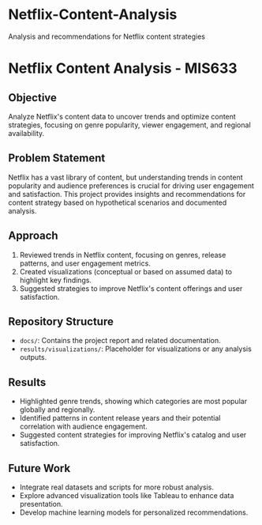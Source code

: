 # Netflix-Content-Analysis
Analysis and recommendations for Netflix content strategies
# Netflix Content Analysis - MIS633

## Objective
Analyze Netflix's content data to uncover trends and optimize content strategies, focusing on genre popularity, viewer engagement, and regional availability.

## Problem Statement
Netflix has a vast library of content, but understanding trends in content popularity and audience preferences is crucial for driving user engagement and satisfaction. This project provides insights and recommendations for content strategy based on hypothetical scenarios and documented analysis.

## Approach
1. Reviewed trends in Netflix content, focusing on genres, release patterns, and user engagement metrics.
2. Created visualizations (conceptual or based on assumed data) to highlight key findings.
3. Suggested strategies to improve Netflix's content offerings and user satisfaction.

## Repository Structure
- `docs/`: Contains the project report and related documentation.
- `results/visualizations/`: Placeholder for visualizations or any analysis outputs.

## Results
- Highlighted genre trends, showing which categories are most popular globally and regionally.
- Identified patterns in content release years and their potential correlation with audience engagement.
- Suggested content strategies for improving Netflix's catalog and user satisfaction.

## Future Work
- Integrate real datasets and scripts for more robust analysis.
- Explore advanced visualization tools like Tableau to enhance data presentation.
- Develop machine learning models for personalized recommendations.

